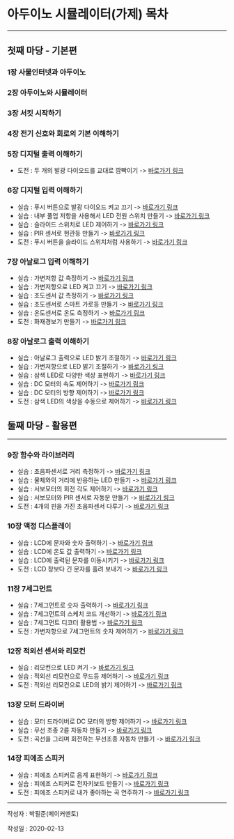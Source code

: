 아두이노 시뮬레이터(가제) 목차
=======================
***

첫째 마당 - 기본편
--------------

### 1장 사물인터넷과 아두이노
### 2장 아두이노와 시뮬레이터
### 3장 서킷 시작하기
### 4장 전기 신호와 회로의 기본 이해하기
### 5장 디지털 출력 이해하기
* 도전 : 두 개의 발광 다이오드를 교대로 깜빡이기 -> [바로가기 링크](https://github.com/yulian/arduino_simulation/blob/master/challenge/challenge05.ino)
### 6장 디지털 입력 이해하기
* 실습 : 푸시 버튼으로 발광 다이오드 켜고 끄기 -> [바로가기 링크](https://google.com)
* 실습 : 내부 풀업 저항을 사용해서 LED 전원 스위치 만들기 -> [바로가기 링크](https://google.com)
* 실습 : 슬라이드 스위치로 LED 제어하기 -> [바로가기 링크](https://google.com)
* 실습 : PIR 센서로 현관등 만들기 -> [바로가기 링크](https://google.com)
* 도전 : 푸시 버튼을 슬라이드 스위치처럼 사용하기 -> [바로가기 링크](https://google.com)
### 7장 아날로그 입력 이해하기
* 실습 : 가변저항 값 측정하기 -> [바로가기 링크](https://google.com)
* 실습 : 가변저항으로 LED 켜고 끄기 -> [바로가기 링크](https://google.com)
* 실습 : 조도센서 값 측정하기 -> [바로가기 링크](https://google.com)
* 실습 : 조도센서로 스마트 가로등 만들기 -> [바로가기 링크](https://google.com)
* 실습 : 온도센서로 온도 측정하기 -> [바로가기 링크](https://google.com)
* 도전 : 화재경보기 만들기 -> [바로가기 링크](https://google.com)
### 8장 아날로그 출력 이해하기
* 실습 : 아날로그 출력으로 LED 밝기 조절하기 -> [바로가기 링크](https://google.com)
* 실습 : 가변저항으로 LED 밝기 조절하기 -> [바로가기 링크](https://google.com)
* 실습 : 삼색 LED로 다양한 색상 표현하기 -> [바로가기 링크](https://google.com)
* 실습 : DC 모터의 속도 제어하기 -> [바로가기 링크](https://google.com)
* 실습 : DC 모터의 방향 제어하기 -> [바로가기 링크](https://google.com)
* 도전 : 삼색 LED의 색상을 수동으로 제어하기 -> [바로가기 링크](https://google.com)

둘째 마당 - 활용편
--------------
***

### 9장 함수와 라이브러리
* 실습 : 초음파센서로 거리 측정하기 -> [바로가기 링크](https://google.com)
* 실습 : 물체와의 거리에 반응하는 LED 만들기 -> [바로가기 링크](https://google.com)
* 실습 : 서보모터의 회전 각도 제어하기 -> [바로가기 링크](https://google.com)
* 실습 : 서보모터와 PIR 센서로 자동문 만들기 -> [바로가기 링크](https://google.com)
* 도전 : 4개의 핀을 가진 초음파센서 다루기 -> [바로가기 링크](https://google.com)
### 10장 액정 디스플레이
* 실습 : LCD에 문자와 숫자 출력하기 -> [바로가기 링크](https://google.com)
* 실습 : LCD에 온도 값 출력하기 -> [바로가기 링크](https://google.com)
* 실습 : LCD에 출력된 문자를 이동시키기 -> [바로가기 링크](https://google.com)
* 도전 : LCD 창보다 긴 문자를 흘려 보내기 -> [바로가기 링크](https://google.com)
### 11장 7세그먼트
* 실습 : 7세그먼트로 숫자 출력하기 -> [바로가기 링크](https://google.com)
* 실습 : 7세그먼트의 스케치 코드 개선하기 -> [바로가기 링크](https://google.com)
* 실습 : 7세그먼트 디코더 활용법 -> [바로가기 링크](https://google.com)
* 도전 : 가변저항으로 7세그먼트의 숫자 제어하기 -> [바로가기 링크](https://google.com)
### 12장 적외선 센서와 리모컨
* 실습 : 리모컨으로 LED 켜기 -> [바로가기 링크](https://google.com)
* 실습 : 적외선 리모컨으로 무드등 제어하기 -> [바로가기 링크](https://google.com)
* 도전 : 적외선 리모컨으로 LED의 밝기 제어하기 -> [바로가기 링크](https://google.com)
### 13장 모터 드라이버
* 실습 : 모터 드라이버로 DC 모터의 방향 제어하기 -> [바로가기 링크](https://google.com)
* 실습 : 무선 조종 2륜 자동차 만들기 -> [바로가기 링크](https://google.com)
* 도전 : 곡선을 그리며 회전하는 무선조종 자동차 만들기 -> [바로가기 링크](https://google.com)
### 14장 피에조 스피커
* 실습 : 피에조 스피커로 음계 표현하기 -> [바로가기 링크](https://google.com)
* 실습 : 피에조 스피커로 전자키보드 만들기 -> [바로가기 링크](https://google.com)
* 도전 : 피에조 스피커로 내가 좋아하는 곡 연주하기 -> [바로가기 링크](https://google.com)
***

작성자 : 박필준(메이커멘토)

작성일 : 2020-02-13
